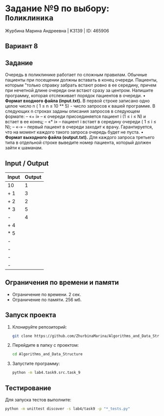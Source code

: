 # Задание №9 по выбору: `Поликлиника`
Журбина Марина Андреевна | K3139 | ID: 465906

## Вариант 8

## Задание 
Очередь в поликлинике работает по сложным правилам. Обычные пациенты при посещении должны вставать в конец очереди. Пациенты, которым "только справку забрать встают ровно в ее середину, причем при нечетной длине очереди они встают сразу за центром. Напишите программу, которая отслеживает порядок пациентов в очереди.
• **Формат входного файла (input.txt).** В первой строке записано одно целое число n ( 1 ≤ n ≤ 10 ** 5) - число запросов к вашей программе. В следующих n строках заданы описания запросов в следующем формате:
– «+ i» – к очереди присоединяется пациент i (1 ≤ i ≤ N) и встает в ее конец;
– «* i» – пациент i встает в середину очереди ( 1 ≤ i ≤ N);
– «-» – первый пациент в очереди заходит к врачу. Гарантируется, что на момент каждого такого запроса очередь будет не пуста.
• **Формат выходного файла (output.txt).** Для каждого запроса третьего типа в отдельной строке выведите номер пациента, который должен зайти к шаманам.

## Input / Output 

| Input    | Output |
|----------|----------|
| 10    | 1   |
| + 1    | 3   |
| + 2    | 2   |
| * 3    | 5   |
| -    | 4   |
| + 4    |    |
| * 5    |    |
| -    |    |
| -    |    |
| -    |    |
| -    |    |



## Ограничения по времени и памяти

- Ограничение по времени. 2 сек.
- Ограничение по памяти. 256 мб.


## Запуск проекта
1. Клонируйте репозиторий:
   ```bash
   git clone https://github.com/ZhurbinaMarina/Algorithms_and_Data_Structure.git
   ```
2. Перейдите в папку с проектом:
   ```bash
   cd Algorithms_and_Data_Structure
   ```
3. Запустите программу:
   ```bash
   python -m lab4.task9.src.task_9
   ```

## Тестирование
Для запуска тестов выполните:
```bash
python -m unittest discover -s lab4/task9 -p "*_tests.py"
```